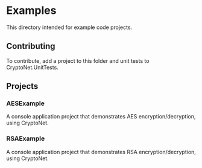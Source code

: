 # Examples

This directory intended for example code projects.

## Contributing
To contribute, add a project to this folder and unit tests to CryptoNet.UnitTests.

## Projects

### AESExample
A console application project that demonstrates AES encryption/decryption, using CryptoNet.

### RSAExample
A console application project that demonstrates RSA encryption/decryption, using CryptoNet.

